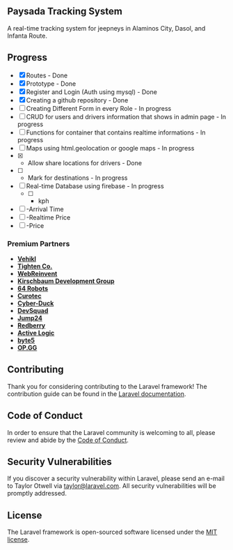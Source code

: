 
## Paysada Tracking System

A real-time tracking system for jeepneys in Alaminos City, Dasol, and Infanta Route. 




## Progress

- [x] Routes - Done
- [x] Prototype - Done
- [x] Register and Login (Auth using mysql) - Done
- [x] Creating a github repository - Done
- [ ] Creating Different Form in every Role - In progress
- [ ] CRUD for users and drivers information that shows in admin page - In progress
- [ ] Functions for container that contains realtime informations - In progress
- [ ] Maps using html.geolocation or google maps - In progress
 - [x]    - Allow share locations for drivers - Done
 - [ ]    - Mark for destinations - In progress
- [ ] Real-time Database using firebase - In progress
  - [ ]   - kph
 - [ ]    -Arrival Time
  - [ ]   -Realtime Price
  - [ ]   -Price

### Premium Partners

- **[Vehikl](https://vehikl.com/)**
- **[Tighten Co.](https://tighten.co)**
- **[WebReinvent](https://webreinvent.com/)**
- **[Kirschbaum Development Group](https://kirschbaumdevelopment.com)**
- **[64 Robots](https://64robots.com)**
- **[Curotec](https://www.curotec.com/services/technologies/laravel/)**
- **[Cyber-Duck](https://cyber-duck.co.uk)**
- **[DevSquad](https://devsquad.com/hire-laravel-developers)**
- **[Jump24](https://jump24.co.uk)**
- **[Redberry](https://redberry.international/laravel/)**
- **[Active Logic](https://activelogic.com)**
- **[byte5](https://byte5.de)**
- **[OP.GG](https://op.gg)**

## Contributing

Thank you for considering contributing to the Laravel framework! The contribution guide can be found in the [Laravel documentation](https://laravel.com/docs/contributions).

## Code of Conduct

In order to ensure that the Laravel community is welcoming to all, please review and abide by the [Code of Conduct](https://laravel.com/docs/contributions#code-of-conduct).

## Security Vulnerabilities

If you discover a security vulnerability within Laravel, please send an e-mail to Taylor Otwell via [taylor@laravel.com](mailto:taylor@laravel.com). All security vulnerabilities will be promptly addressed.

## License

The Laravel framework is open-sourced software licensed under the [MIT license](https://opensource.org/licenses/MIT).
